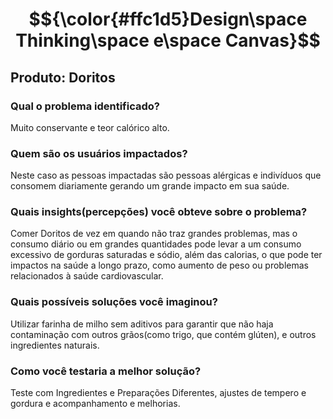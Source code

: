 # $${\color{#ffc1d5}Design\space Thinking\space e\space Canvas}$$

## Produto: Doritos 

### Qual o problema identificado?
Muito conservante e teor calórico alto.

### Quem são os usuários impactados?
Neste caso as pessoas impactadas são pessoas alérgicas e indivíduos que consomem diariamente gerando um grande impacto em sua saúde.

### Quais insights(percepções) você obteve sobre o problema?
Comer Doritos de vez em quando não traz grandes problemas, mas o consumo diário ou em grandes quantidades pode levar a um consumo excessivo de gorduras saturadas e sódio, além das calorias, o que pode ter impactos na saúde a longo prazo, como aumento de peso ou problemas relacionados à saúde cardiovascular.

### Quais possíveis soluções você imaginou?
Utilizar farinha de milho sem aditivos para garantir que não haja contaminação com outros grãos(como trigo, que contém glúten), e outros ingredientes naturais.

### Como você testaria a melhor solução?
Teste com Ingredientes e Preparações Diferentes, ajustes de tempero e gordura e acompanhamento e melhorias.




